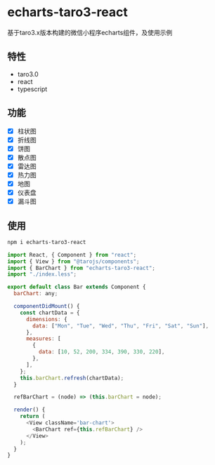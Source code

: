 # echarts-taro3-react

基于taro3.x版本构建的微信小程序echarts组件，及使用示例

## 特性
+ taro3.0
+ react
+ typescript

## 功能
+ [x] 柱状图
+ [x] 折线图
+ [x] 饼图
+ [x] 散点图
+ [x] 雷达图
+ [x] 热力图
+ [x] 地图
+ [x] 仪表盘
+ [x] 漏斗图

## 使用
```bash
npm i echarts-taro3-react
```
```js
import React, { Component } from "react";
import { View } from "@tarojs/components";
import { BarChart } from "echarts-taro3-react";
import "./index.less";

export default class Bar extends Component {
  barChart: any;

  componentDidMount() {
    const chartData = {
      dimensions: {
        data: ["Mon", "Tue", "Wed", "Thu", "Fri", "Sat", "Sun"],
      },
      measures: [
        {
          data: [10, 52, 200, 334, 390, 330, 220],
        },
      ],
    };
    this.barChart.refresh(chartData);
  }

  refBarChart = (node) => (this.barChart = node);

  render() {
    return (
      <View className='bar-chart'>
        <BarChart ref={this.refBarChart} />
      </View>
    );
  }
}
```
